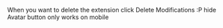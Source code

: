 When you want to delete the extension click 
Delete Modifications :P hide Avatar button only works on mobile 

